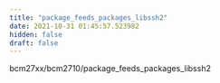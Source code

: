 ```yaml
---
title: "package_feeds_packages_libssh2"
date: 2021-10-31 01:45:57.523982
hidden: false
draft: false
---
```


bcm27xx/bcm2710/package_feeds_packages_libssh2

